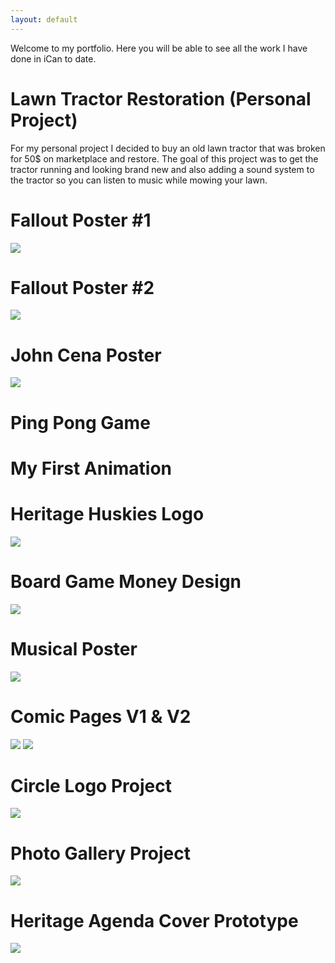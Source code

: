 ```yaml
---
layout: default
---
```



Welcome to my portfolio. Here you will be able to see all the work I have done in iCan to date.

# Lawn Tractor Restoration (Personal Project)

For my personal project I decided to buy an old lawn tractor that was broken for 50$ on marketplace and restore. The goal of this project was to get the tractor running and looking brand new and also adding a sound system to the tractor so you can listen to music while mowing your lawn. 

# Fallout Poster #1

<img src="FALLOUT Poster.png">

# Fallout Poster #2

<img src="Fallout Poster 2.png">

# John Cena Poster

<img src="text effedct 1.pdf">

# Ping Pong Game



# My First Animation



# Heritage Huskies Logo

<img src="Back logo.pdf">

# Board Game Money Design

<img src="board game 50$ copy.png">

# Musical Poster

<img src="posterproject.pdf">

# Comic Pages V1 & V2

<img src="comic pages v1.pdf">

<img src="comic pages v2.pdf">

# Circle Logo Project

<img src="Circle Logo Project.pdf">

# Photo Gallery Project

<img src="photo gallery good copy.pdf">

# Heritage Agenda Cover Prototype

<img src="HRHS AGENDA COVER PAGE GOOD COPY.png">
